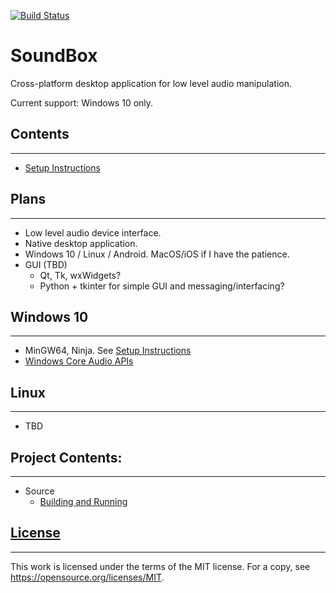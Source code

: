 [//]: # (Azure Build Logs)

[![Build Status](https://dev.azure.com/mgrahamsmith/SoundBox/_apis/build/status/mgrahamsmith.SoundBox?branchName=azure-pipeline-cmake)](https://dev.azure.com/mgrahamsmith/SoundBox/_build/latest?definitionId=1&branchName=azure-pipeline-cmake)

# SoundBox

Cross-platform desktop application for low level audio manipulation.

Current support: Windows 10 only.

## Contents
-----------
* [Setup Instructions](./source/docs/SetupInstructions.md)

## Plans
--------
* Low level audio device interface.
* Native desktop application.
* Windows 10 / Linux / Android. MacOS/iOS if I have the patience.
* GUI (TBD)
    * Qt, Tk, wxWidgets?
    * Python + tkinter for simple GUI and messaging/interfacing?

## Windows 10
-------------
* MinGW64, Ninja.  See [Setup Instructions](./source/docs/SetupInstructions.md)
* [Windows Core Audio APIs](https://docs.microsoft.com/en-us/windows/win32/coreaudio/core-audio-apis-in-windows-vista)

## Linux
--------
* TBD

## Project Contents:
--------------------
* Source
    * [Building and Running](./source/README.md)

## [License](./LICENSE)
-----------------------
This work is licensed under the terms of the MIT license.
For a copy, see <https://opensource.org/licenses/MIT>.

